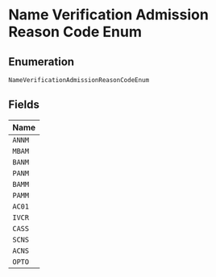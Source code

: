 
# Name Verification Admission Reason Code Enum

## Enumeration

`NameVerificationAdmissionReasonCodeEnum`

## Fields

| Name |
|  --- |
| `ANNM` |
| `MBAM` |
| `BANM` |
| `PANM` |
| `BAMM` |
| `PAMM` |
| `AC01` |
| `IVCR` |
| `CASS` |
| `SCNS` |
| `ACNS` |
| `OPTO` |

